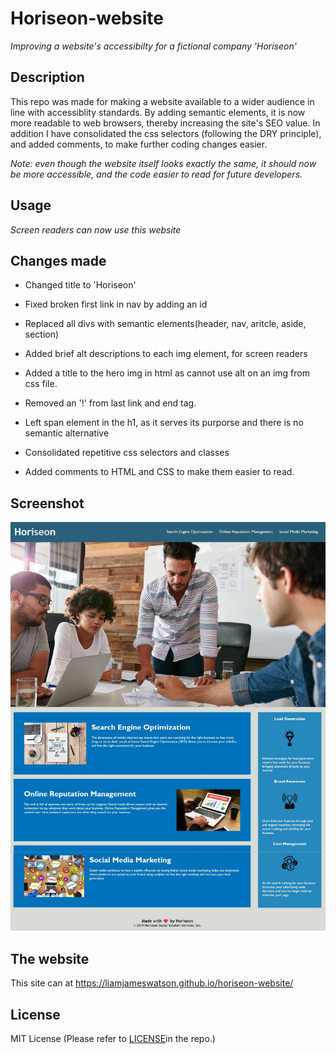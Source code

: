 # Horiseon-website

_Improving a website's accessibilty for a fictional company 'Horiseon'_

## Description

This repo was made for making a website available to a wider audience in line with accessiblity standards. By adding semantic elements, it is now more readable to web browsers, thereby increasing the site's SEO value. In addition I have consolidated the css selectors (following the DRY principle), and added comments, to make further coding changes easier.

_Note: even though the website itself looks exactly the same, it should now be more accessible, and the code easier to read for future developers._

## Usage

_Screen readers can now use this website_

## Changes made

- Changed title to 'Horiseon'

- Fixed broken first link in nav by adding an id

- Replaced all divs with semantic elements(header, nav, aritcle, aside, section)

- Added brief alt descriptions to each img element, for screen readers

- Added a title to the hero img in html as cannot use alt on an img from css file.

- Removed an '!' from last link and </img> end tag.

- Left span element in the h1, as it serves its purporse and there is no semantic alternative

- Consolidated repetitive css selectors and classes

- Added comments to HTML and CSS to make them easier to read.

## Screenshot

![Screenshot](horiseon-screenshot.jpg)

## The website

This site can at <https://liamjameswatson.github.io/horiseon-website/>

## License

MIT License (Please refer to [LICENSE](LICENSE)in the repo.)

